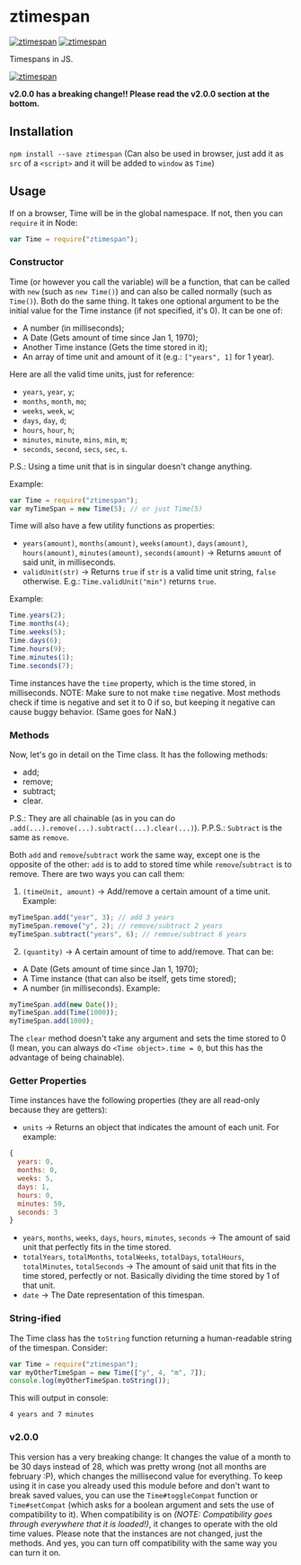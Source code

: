 # ztimespan
[![ztimespan](http://img.shields.io/npm/v/ztimespan.svg)](https://www.npmjs.org/package/ztimespan) [![ztimespan](http://img.shields.io/npm/dm/ztimespan.svg)](https://www.npmjs.org/package/ztimespan)

Timespans in JS.

[![ztimespan](https://nodei.co/npm/ztimespan.png?downloads=true&downloadRank=true)](https://nodei.co/npm/ztimespan/)

**v2.0.0 has a breaking change!! Please read the v2.0.0 section at the bottom.**

## Installation
`npm install --save ztimespan`
(Can also be used in browser, just add it as `src` of a `<script>` and it will be added to `window` as `Time`)

## Usage
If on a browser, Time will be in the global namespace. If not, then you can `require` it in Node:
```js
var Time = require("ztimespan");
```
### Constructor
Time (or however you call the variable) will be a function, that can be called with `new` (such as `new Time()`) and can also be called normally (such as `Time()`). Both do the same thing. It takes one optional argument to be the initial value for the Time instance (if not specified, it's 0). It can be one of:
  * A number (in milliseconds);
  * A Date (Gets amount of time since Jan 1, 1970);
  * Another Time instance (Gets the time stored in it);
  * An array of time unit and amount of it (e.g.: `["years", 1]` for 1 year).

Here are all the valid time units, just for reference:
  * `years`, `year`, `y`;
  * `months`, `month`, `mo`;
  * `weeks`, `week`, `w`;
  * `days`, `day`, `d`;
  * `hours`, `hour`, `h`;
  * `minutes`, `minute`, `mins`, `min`, `m`;
  * `seconds`, `second`, `secs`, `sec`, `s`.

P.S.: Using a time unit that is in singular doesn't change anything.

Example:
```js
var Time = require("ztimespan");
var myTimeSpan = new Time(5); // or just Time(5)
```
Time will also have a few utility functions as properties:
* `years(amount)`, `months(amount)`, `weeks(amount)`, `days(amount)`, `hours(amount)`, `minutes(amount)`, `seconds(amount)` -> Returns `amount` of said unit, in milliseconds.
* `validUnit(str)` -> Returns `true` if `str` is a valid time unit string, `false` otherwise. E.g.: `Time.validUnit("min")` returns `true`.

Example:
```js
Time.years(2);
Time.months(4);
Time.weeks(5);
Time.days(6);
Time.hours(9);
Time.minutes(1);
Time.seconds(7);
```

Time instances have the `time` property, which is the time stored, in milliseconds.
NOTE: Make sure to not make `time` negative. Most methods check if time is negative and set it to 0 if so, but keeping it negative can cause buggy behavior. (Same goes for NaN.)

### Methods

Now, let's go in detail on the Time class. It has the following methods:
  * add;
  * remove;
  * subtract;
  * clear.

P.S.: They are all chainable (as in you can do `.add(...).remove(...).subtract(...).clear(...)`).
P.P.S.: `Subtract` is the same as `remove`.

Both `add` and `remove`/`subtract` work the same way, except one is the opposite of the other: `add` is to add to stored time while `remove`/`subtract` is to remove. There are two ways you can call them:
1. `(timeUnit, amount)` -> Add/remove a certain amount of a time unit.
Example:
```js
myTimeSpan.add("year", 3); // add 3 years
myTimeSpan.remove("y", 2); // remove/subtract 2 years
myTimeSpan.subtract("years", 6); // remove/subtract 6 years
```

2. `(quantity)` -> A certain amount of time to add/remove. That can be:
* A Date (Gets amount of time since Jan 1, 1970);
* A Time instance (that can also be itself, gets time stored);
* A number (in milliseconds).
Example:
```js
myTimeSpan.add(new Date());
myTimeSpan.add(Time(1000));
myTimeSpan.add(1000);
```

The `clear` method doesn't take any argument and sets the time stored to 0 (I mean, you can always do `<Time object>.time = 0`, but this has the advantage of being chainable).

### Getter Properties

Time instances have the following properties (they are all read-only because they are getters):
* `units` -> Returns an object that indicates the amount of each unit.
For example:
```js
{
  years: 0,
  months: 0,
  weeks: 5,
  days: 1,
  hours: 0,
  minutes: 59,
  seconds: 3
}
```
* `years`, `months`, `weeks`, `days`, `hours`, `minutes`, `seconds` -> The amount of said unit that perfectly fits in the time stored.
* `totalYears`, `totalMonths`, `totalWeeks`, `totalDays`, `totalHours`, `totalMinutes`, `totalSeconds` -> The amount of said unit that fits in the time stored, perfectly or not. Basically dividing the time stored by 1 of that unit.
* `date` -> The Date representation of this timespan.

### String-ified

The Time class has the `toString` function returning a human-readable string of the timespan. Consider:
```js
var Time = require("ztimespan");
var myOtherTimeSpan = new Time(["y", 4, "m", 7]);
console.log(myOtherTimeSpan.toString());
```
This will output in console:
```
4 years and 7 minutes
```

### v2.0.0

This version has a very breaking change: It changes the value of a month to be 30 days instead of 28, which was pretty wrong (not all months are february :P), which changes the millisecond value for everything. To keep using it in case you already used this module before and don't want to break saved values, you can use the `Time#toggleCompat` function or `Time#setCompat` (which asks for a boolean argument and sets the use of compatibility to it). When compatibility is on _(NOTE: Compatibility goes through everywhere that it is loaded!)_, it changes to operate with the old time values. Please note that the instances are not changed, just the methods. And yes, you can turn off compatibility with the same way you can turn it on.

